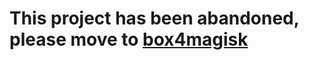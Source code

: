# **This project has been abandoned, please move to [box4magisk](https://github.com/CHIZI-0618/box4magisk)**
